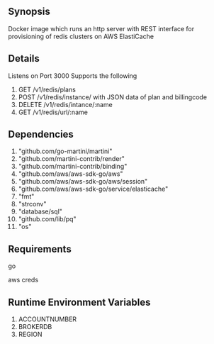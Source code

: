 ## Synopsis

Docker image which runs an http server with REST interface for provisioning of redis clusters on AWS ElastiCache

## Details

Listens on Port 3000
Supports the following

1. GET /v1/redis/plans
2. POST /v1/redis/instance/ with JSON data of plan and billingcode
3. DELETE /v1/redis/intance/:name
4. GET /v1/redis/url/:name


## Dependencies

1. "github.com/go-martini/martini"
2. "github.com/martini-contrib/render"
3. "github.com/martini-contrib/binding"
4. "github.com/aws/aws-sdk-go/aws"
5. "github.com/aws/aws-sdk-go/aws/session"
6. "github.com/aws/aws-sdk-go/service/elasticache"
7. "fmt"
8. "strconv"
9. "database/sql"
10. "github.com/lib/pq"
11. "os"



## Requirements
go

aws creds

## Runtime Environment Variables
1. ACCOUNTNUMBER
2. BROKERDB
3. REGION

